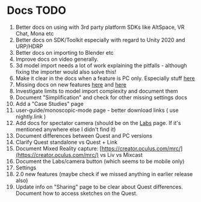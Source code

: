 # Docs TODO

1. Better docs on using with 3rd party platform SDKs like AltSpace, VR Chat, Mona etc
2. Better docs on SDK/Toolkit especially with regard to Unity 2020 and URP/HDRP
3. Better docs on importing to Blender etc
4. Improve docs on video generally.
5. 3d model import needs a lot of work explaining the pitfalls - although fixing the importer would also solve this!
6. Make it clear in the docs when a feature is PC only. Especially stuff [here](https://docs.google.com/spreadsheets/d/1QQVGQr8PTWNBYWj1hiE807CBUgbhlD1gcsm25ZZKP7E)
7. Missing docs on new features [here](differences-between-open-brush-and-tilt-brush.md) and [here](release-history.md)
8. Investigate limits to model import complexity and document them
9. Document "Simplification" and check for other missing settings docs
10. Add a "Case Studies" page
11. user-guide/monoscopic-mode page - better download links ( use nightly.link )
12. Add docs for spectator camera (should be on the [Labs](user-guide/check-out-labs-or-experimental-features.md) page. If it's mentioned anywhere else I didn't find it)
13. Document differences between Quest and PC versions
14. Clarify Quest standalone vs Quest + Link
15. Document Mixed Reality capture: [https://creator.oculus.com/mrc/](https://creator.oculus.com/mrc/) vs Liv vs Mixcast
16. Document the Labs/camera button (which seems to be mobile only)
17. Settings
18. 2.0 new features (maybe check if we missed anything in earlier release also)
19. Update info on "Sharing" page to be clear about Quest differences. Document how to access sketches on the Quest.

